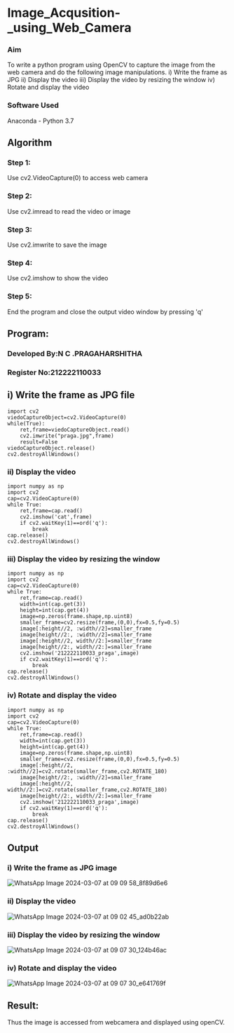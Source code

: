 # Image_Acqusition-_using_Web_Camera
### Aim
To write a python program using OpenCV to capture the image from the web camera and do the following image manipulations. i) Write the frame as JPG ii) Display the video iii) Display the video by resizing the window iv) Rotate and display the video

### Software Used
Anaconda - Python 3.7
## Algorithm
### Step 1:
Use cv2.VideoCapture(0) to access web camera
### Step 2:
Use cv2.imread to read the video or image
### Step 3:
Use cv2.imwrite to save the image
### Step 4:
Use cv2.imshow to show the video
### Step 5:
End the program and close the output video window by pressing 'q'

## Program:
### Developed By:N C .PRAGAHARSHITHA
### Register No:212222110033
## i) Write the frame as JPG file
```
import cv2
viedoCaptureObject=cv2.VideoCapture(0)
while(True):
    ret,frame=viedoCaptureObject.read()
    cv2.imwrite("praga.jpg",frame)
    result=False
viedoCaptureObject.release()
cv2.destroyAllWindows()
```
### ii) Display the video
```
import numpy as np
import cv2
cap=cv2.VideoCapture(0)
while True:
    ret,frame=cap.read()
    cv2.imshow('cat',frame)
    if cv2.waitKey(1)==ord('q'):
        break
cap.release()
cv2.destroyAllWindows()
```
### iii) Display the video by resizing the window
```
import numpy as np
import cv2
cap=cv2.VideoCapture(0)
while True:
    ret,frame=cap.read()
    width=int(cap.get(3))
    height=int(cap.get(4))
    image=np.zeros(frame.shape,np.uint8)
    smaller_frame=cv2.resize(frame,(0,0),fx=0.5,fy=0.5)
    image[:height//2, :width//2]=smaller_frame
    image[height//2:, :width//2]=smaller_frame
    image[:height//2, width//2:]=smaller_frame
    image[height//2:, width//2:]=smaller_frame
    cv2.imshow('212222110033_praga',image)
    if cv2.waitKey(1)==ord('q'):
        break
cap.release()
cv2.destroyAllWindows()
```
### iv) Rotate and display the video
```
import numpy as np
import cv2
cap=cv2.VideoCapture(0)
while True:
    ret,frame=cap.read()
    width=int(cap.get(3))
    height=int(cap.get(4))
    image=np.zeros(frame.shape,np.uint8)
    smaller_frame=cv2.resize(frame,(0,0),fx=0.5,fy=0.5)
    image[:height//2, :width//2]=cv2.rotate(smaller_frame,cv2.ROTATE_180)
    image[height//2:, :width//2]=smaller_frame
    image[:height//2, width//2:]=cv2.rotate(smaller_frame,cv2.ROTATE_180)
    image[height//2:, width//2:]=smaller_frame
    cv2.imshow('212222110033_praga',image)
    if cv2.waitKey(1)==ord('q'):
        break
cap.release()
cv2.destroyAllWindows()
```
## Output
### i) Write the frame as JPG image
![WhatsApp Image 2024-03-07 at 09 09 58_8f89d6e6](https://github.com/pragachellapillai/Image_Acqusition-_using_Web_Camera/assets/148254952/62ecbcb4-de26-4088-b0f3-143ea1ab3e14)
### ii) Display the video
![WhatsApp Image 2024-03-07 at 09 02 45_ad0b22ab](https://github.com/pragachellapillai/Image_Acqusition-_using_Web_Camera/assets/148254952/c622381b-4082-4881-8a80-308b482e0589)
### iii) Display the video by resizing the window
![WhatsApp Image 2024-03-07 at 09 07 30_124b46ac](https://github.com/pragachellapillai/Image_Acqusition-_using_Web_Camera/assets/148254952/fcf504ad-0a39-4963-bb9e-0507a2861a54)
### iv) Rotate and display the video
![WhatsApp Image 2024-03-07 at 09 07 30_e641769f](https://github.com/pragachellapillai/Image_Acqusition-_using_Web_Camera/assets/148254952/55bdebf9-ceb0-47d8-98bd-ea3c567da5c4)
## Result:
Thus the image is accessed from webcamera and displayed using openCV.
